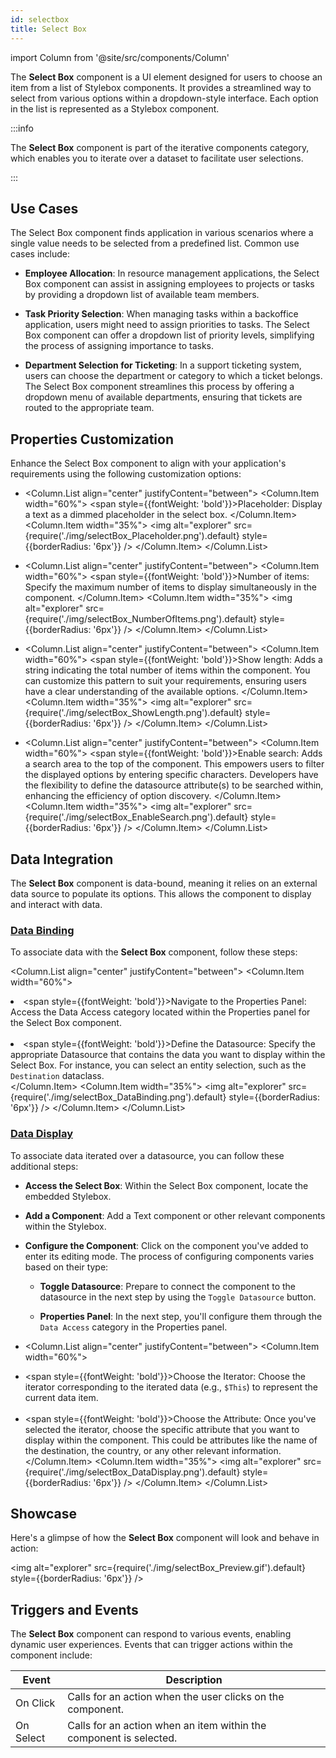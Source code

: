 ```yaml
---
id: selectbox
title: Select Box
---
```

import Column from '@site/src/components/Column'


The **Select Box** component is a UI element designed for users to choose an item from a list of Stylebox components. It provides a streamlined way to select from various options within a dropdown-style interface. Each option in the list is represented as a Stylebox component.


:::info 

The **Select Box** component is part of the iterative components category, which enables you to iterate over a dataset to facilitate user selections.

:::

## Use Cases

The Select Box component finds application in various scenarios where a single value needs to be selected from a predefined list. Common use cases include:

- **Employee Allocation**: In resource management applications, the Select Box component can assist in assigning employees to projects or tasks by providing a dropdown list of available team members.

- **Task Priority Selection**: When managing tasks within a backoffice application, users might need to assign priorities to tasks. The Select Box component can offer a dropdown list of priority levels, simplifying the process of assigning importance to tasks.

- **Department Selection for Ticketing**: In a support ticketing system, users can choose the department or category to which a ticket belongs. The Select Box component streamlines this process by offering a dropdown menu of available departments, ensuring that tickets are routed to the appropriate team.

## Properties Customization

Enhance the Select Box component to align with your application's requirements using the following customization options:

- <Column.List align="center" justifyContent="between">
	<Column.Item width="60%">
        <span style={{fontWeight: 'bold'}}>Placeholder</span>: Display a text as a dimmed placeholder in the select box. 
	</Column.Item>
	<Column.Item width="35%">
        <img alt="explorer" src={require('./img/selectBox_Placeholder.png').default} style={{borderRadius: '6px'}} />
	</Column.Item>
</Column.List>

- <Column.List align="center" justifyContent="between">
	<Column.Item width="60%">
        <span style={{fontWeight: 'bold'}}>Number of items</span>: Specify the maximum number of items to display simultaneously in the component.
	</Column.Item>
	<Column.Item width="35%">
        <img alt="explorer" src={require('./img/selectBox_NumberOfItems.png').default} style={{borderRadius: '6px'}} />
	</Column.Item>
</Column.List>

- <Column.List align="center" justifyContent="between">
	<Column.Item width="60%">
        <span style={{fontWeight: 'bold'}}>Show length</span>: Adds a string indicating the total number of items within the component. You can customize this pattern to suit your requirements, ensuring users have a clear understanding of the available options.
	</Column.Item>
	<Column.Item width="35%">
        <img alt="explorer" src={require('./img/selectBox_ShowLength.png').default} style={{borderRadius: '6px'}} />
	</Column.Item>
</Column.List>

- <Column.List align="center" justifyContent="between">
	<Column.Item width="60%">
        <span style={{fontWeight: 'bold'}}>Enable search</span>: Adds a search area to the top of the component. This empowers users to filter the displayed options by entering specific characters. Developers have the flexibility to define the datasource attribute(s) to be searched within, enhancing the efficiency of option discovery.
	</Column.Item>
	<Column.Item width="35%">
        <img alt="explorer" src={require('./img/selectBox_EnableSearch.png').default} style={{borderRadius: '6px'}} />
	</Column.Item>
</Column.List>


## Data Integration

The **Select Box** component is data-bound, meaning it relies on an external data source to populate its options. This allows the component to display and interact with data.

### <u>Data Binding</u>

To associate data with the **Select Box** component, follow these steps:

<Column.List align="center" justifyContent="between">
	<Column.Item width="60%">
        <li><span style={{fontWeight: 'bold'}}>Navigate to the Properties Panel</span>: Access the Data Access category located within the Properties panel for the Select Box component.</li>
        <br/>
        <li><span style={{fontWeight: 'bold'}}>Define the Datasource</span>: Specify the appropriate Datasource that contains the data you want to display within the Select Box. For instance, you can select an entity selection, such as the <code>Destination</code> dataclass.</li>
	</Column.Item>
	<Column.Item width="35%">
        <img alt="explorer" src={require('./img/selectBox_DataBinding.png').default} style={{borderRadius: '6px'}} />
	</Column.Item>
</Column.List>

### <u>Data Display</u>

To associate data iterated over a datasource, you can follow these additional steps:

- **Access the Select Box**: Within the Select Box component, locate the embedded Stylebox.
- **Add a Component**: Add a Text component or other relevant components within the Stylebox.
- **Configure the Component**: Click on the component you've added to enter its editing mode. The process of configuring components varies based on their type:

    - **Toggle Datasource**: Prepare to connect the component to the datasource in the next step by using the `Toggle Datasource` button.

    - **Properties Panel**: In the next step, you'll configure them through the `Data Access` category in the Properties panel. 

- <Column.List align="center" justifyContent="between">
    <Column.Item width="60%">
        <li><span style={{fontWeight: 'bold'}}>Choose the Iterator</span>: Choose the iterator corresponding to the iterated data (e.g., <code>$This</code>) to represent the current data item.</li> <br/>
        <li><span style={{fontWeight: 'bold'}}>Choose the Attribute</span>: Once you've selected the iterator, choose the specific attribute that you want to display within the component. This could be attributes like the name of the destination, the country, or any other relevant information. </li>
    </Column.Item>
    <Column.Item width="35%">
        <img alt="explorer" src={require('./img/selectBox_DataDisplay.png').default} style={{borderRadius: '6px'}} />
    </Column.Item>
</Column.List>


## Showcase

Here's a glimpse of how the **Select Box** component will look and behave in action:

<img alt="explorer" src={require('./img/selectBox_Preview.gif').default} style={{borderRadius: '6px'}} />


## Triggers and Events

The **Select Box** component can respond to various events, enabling dynamic user experiences. Events that can trigger actions within the component include:

|Event|Description|
|---|---|
|On Click| Calls for an action when the user clicks on the component. |
|On Select| Calls for an action when an item within the component is selected. |

